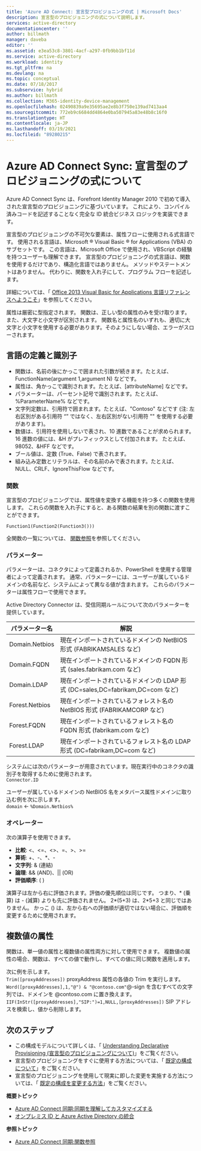 ```yaml
---
title: 'Azure AD Connect: 宣言型プロビジョニングの式 | Microsoft Docs'
description: 宣言型のプロビジョニングの式について説明します。
services: active-directory
documentationcenter: ''
author: billmath
manager: daveba
editor: ''
ms.assetid: e3ea53c8-3801-4acf-a297-0fb9bb1bf11d
ms.service: active-directory
ms.workload: identity
ms.tgt_pltfrm: na
ms.devlang: na
ms.topic: conceptual
ms.date: 07/18/2017
ms.subservice: hybrid
ms.author: billmath
ms.collection: M365-identity-device-management
ms.openlocfilehash: 02490839a9e35695ae2e8b3f750e139ad7413aa4
ms.sourcegitcommit: 772eb9c6684dd4864e0ba507945a83e48b8c16f0
ms.translationtype: HT
ms.contentlocale: ja-JP
ms.lasthandoff: 03/19/2021
ms.locfileid: "89280215"
---
```

# <a name="azure-ad-connect-sync-understanding-declarative-provisioning-expressions"></a>Azure AD Connect Sync: 宣言型のプロビジョニングの式について
Azure AD Connect Sync は、Forefront Identity Manager 2010 で初めて導入された宣言型のプロビジョニングに基づいています。 これにより、コンパイル済みコードを記述することなく完全な ID 統合ビジネス ロジックを実装できます。

宣言型のプロビジョニングの不可欠な要素は、属性フローに使用される式言語です。 使用される言語は、Microsoft ® Visual Basic ® for Applications (VBA) のサブセットです。 この言語は、Microsoft Office で使用され、VBScript の経験を持つユーザーも理解できます。 宣言型のプロビジョニングの式言語は、関数を使用するだけであり、構造化言語ではありません。 メソッドやステートメントはありません。 代わりに、関数を入れ子にして、プログラム フローを記述します。

詳細については、「 [Office 2013 Visual Basic for Applications 言語リファレンスへようこそ](/office/vba/api/overview/language-reference)」を参照してください。

属性は厳密に型指定されます。 関数は、正しい型の属性のみを受け取ります。 また、大文字と小文字が区別されます。 関数名と属性名のいずれも、適切に大文字と小文字を使用する必要があります。そのようにしない場合、エラーがスローされます。

## <a name="language-definitions-and-identifiers"></a>言語の定義と識別子
* 関数は、名前の後にかっこで囲まれた引数が続きます。たとえば、FunctionName(argument 1,argument N) などです。
* 属性は、角かっこで識別されます。たとえば、[attributeName] などです。
* パラメーターは、パーセント記号で識別されます。たとえば、%ParameterName% などです。
* 文字列定数は、引用符で囲まれます。たとえば、"Contoso" などです (注: 左右区別がある引用符 “” ではなく、左右区別がない引用符 "" を使用する必要があります)。
* 数値は、引用符を使用しないで表され、10 進数であることが求められます。 16 進数の値には、&H がプレフィックスとして付加されます。 たとえば、98052、&HFF などです。
* ブール値は、定数 (True、False) で表されます。
* 組み込み定数とリテラルは、その名前のみで表されます。たとえば、NULL、CRLF、IgnoreThisFlow などです。

### <a name="functions"></a>関数
宣言型のプロビジョニングでは、属性値を変換する機能を持つ多くの関数を使用します。 これらの関数を入れ子にすると、ある関数の結果を別の関数に渡すことができます。

`Function1(Function2(Function3()))`

全関数の一覧については、 [関数参照](reference-connect-sync-functions-reference.md)を参照してください。

### <a name="parameters"></a>パラメーター
パラメーターは、コネクタによって定義されるか、PowerShell を使用する管理者によって定義されます。 通常、パラメーターには、ユーザーが属しているドメインの名前など、システムによって異なる値が含まれます。 これらのパラメーターは属性フローで使用できます。

Active Directory Connector は、受信同期ルールについて次のパラメーターを提供しています。

| パラメーター名 | 解説 |
| --- | --- |
| Domain.Netbios |現在インポートされているドメインの NetBIOS 形式 (FABRIKAMSALES など) |
| Domain.FQDN |現在インポートされているドメインの FQDN 形式 (sales.fabrikam.com など) |
| Domain.LDAP |現在インポートされているドメインの LDAP 形式 (DC=sales,DC=fabrikam,DC=com など) |
| Forest.Netbios |現在インポートされているフォレスト名の NetBIOS 形式 (FABRIKAMCORP など) |
| Forest.FQDN |現在インポートされているフォレスト名の FQDN 形式 (fabrikam.com など) |
| Forest.LDAP |現在インポートされているフォレスト名の LDAP 形式 (DC=fabrikam,DC=com など) |

システムには次のパラメーターが用意されています。現在実行中のコネクタの識別子を取得するために使用されます。  
`Connector.ID`

ユーザーが属しているドメインの NetBIOS 名をメタバース属性ドメインに取り込む例を次に示します。  
`domain` <- `%Domain.Netbios%`

### <a name="operators"></a>オペレーター
次の演算子を使用できます。

* **比較**: <、<=、<>、=、>、>=
* **算術**: +、-、\*、-
* **文字列**: & (連結)
* **論理**: && (AND)、|| (OR)
* **評価順序**: ( )

演算子は左から右に評価されます。評価の優先順位は同じです。 つまり、\* (乗算) は - (減算) よりも先に評価されません。 2\*(5+3) は、2\*5+3 と同じではありません。 かっこ () は、左から右への評価順が適切ではない場合に、評価順を変更するために使用されます。

## <a name="multi-valued-attributes"></a>複数値の属性
関数は、単一値の属性と複数値の属性両方に対して使用できます。 複数値の属性の場合、関数は、すべての値で動作し、すべての値に同じ関数を適用します。

次に例を示します。  
`Trim([proxyAddresses])` proxyAddress 属性の各値の Trim を実行します。  
`Word([proxyAddresses],1,"@") & "@contoso.com"`@-sign を含むすべての文字列では、ドメインを @contoso.com に置き換えます。  
`IIF(InStr([proxyAddresses],"SIP:")=1,NULL,[proxyAddresses])` SIP アドレスを検索し、値から削除します。

## <a name="next-steps"></a>次のステップ
* この構成モデルについて詳しくは、「 [Understanding Declarative Provisioning (宣言型のプロビジョニングについて)](concept-azure-ad-connect-sync-declarative-provisioning.md)」をご覧ください。
* 宣言型のプロビジョニングをすぐに使用する方法については、「 [既定の構成について](concept-azure-ad-connect-sync-default-configuration.md)」をご覧ください。
* 宣言型のプロビジョニングを使用して現実に即した変更を実施する方法については、「 [既定の構成を変更する方法](how-to-connect-sync-change-the-configuration.md)」をご覧ください。

**概要トピック**

* [Azure AD Connect 同期:同期を理解してカスタマイズする](how-to-connect-sync-whatis.md)
* [オンプレミス ID と Azure Active Directory の統合](whatis-hybrid-identity.md)

**参照トピック**

* [Azure AD Connect 同期:関数参照](reference-connect-sync-functions-reference.md)